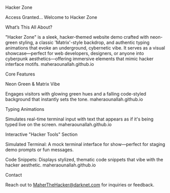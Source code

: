 Hacker Zone

Access Granted... Welcome to Hacker Zone

What’s This All About?

"Hacker Zone" is a sleek, hacker-themed website demo crafted with neon-green styling, a classic 'Matrix'-style backdrop, and authentic typing animations that evoke an underground, cybernetic vibe. It serves as a visual showcase—perfect for web developers, designers, or anyone into cyberpunk aesthetics—offering immersive elements that mimic hacker interface motifs. 
maheraounallah.github.io

Core Features

Neon Green & Matrix Vibe

Engages visitors with glowing green hues and a falling code-styled background that instantly sets the tone. 
maheraounallah.github.io

Typing Animations

Simulates real-time terminal input with text that appears as if it's being typed live on the screen. 
maheraounallah.github.io

Interactive "Hacker Tools" Section

Simulated Terminal: A mock terminal interface for show—perfect for staging demo prompts or fun messages.

Code Snippets: Displays stylized, thematic code snippets that vibe with the hacker aesthetic. 
maheraounallah.github.io

Contact

Reach out to MaherTheHacker@darknet.com
 for inquiries or feedback.
